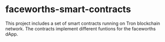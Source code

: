 # faceworths-smart-contracts

This project includes a set of smart contracts running on Tron blockchain network. The contracts implement different funtions for the faceworths dApp.
